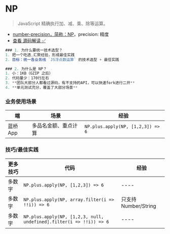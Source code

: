 # NP

> JavaScript 精确执行加、减、乘、除等运算。
- [number-precision，简称：NP](https://github.com/nefe/number-precision)，precision: 精度
- [查看 源码解读 ✅](https://github.com/ly525/number-precision)

```js
### 1. 为什么要统一技术选型？
1. 把一个吃透,汇聚经验，形成最佳实践
2. 目标：统一各业务线 `JS浮点数运算` 的技术选型 + 最佳实践

### 2. 为什么是 NP？
1. 小：1KB（GZIP 之后）
2. 代码量少：170行左右
3. **团队大部分人都看过源码，有不支持的API，可以快速fork进行二开**
4. **单元测试充分，覆盖了大部分场景**
```

###  业务使用场景

| 端 | 场景  | 经验 | 
| --- | --- | --- | 
| 蓝桥App | 多品名金额、重点计算 | `NP.plus.apply(NP, [1,2,3]) => 6` |


###  技巧/最佳实践
| 更多技巧 |  代码 |  经验 |
| --- | --- | ---- |
| 多数字 | `NP.plus.apply(NP, [1,2,3]) => 6` | ---- |
| 多数字 | `NP.plus.apply(NP, array.filter(i => !!i)) => 6` | 只支持 Number/String |
| 多数字 | `NP.plus.apply(NP, [1,2,3, null, undefined].filter(i => !!i)) => 6` | ---- |


